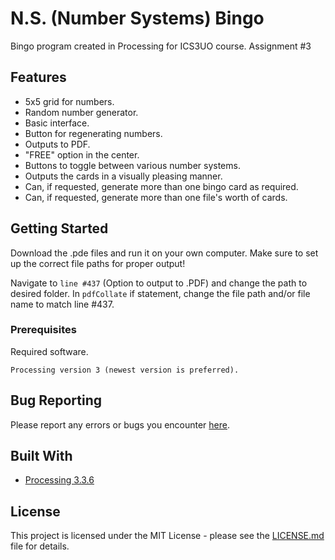 # N.S. (Number Systems) Bingo
Bingo program created in Processing for ICS3UO course.
Assignment #3

## Features

* 5x5 grid for numbers.
* Random number generator.
* Basic interface.
* Button for regenerating numbers.
* Outputs to PDF.
* "FREE" option in the center.
* Buttons to toggle between various number systems.
* Outputs the cards in a visually pleasing manner.
* Can, if requested, generate more than one bingo card as required.
* Can, if requested, generate more than one file's worth of cards.

## Getting Started

Download the .pde files and run it on your own computer.
Make sure to set up the correct file paths for proper output!

Navigate to `line #437` (Option to output to .PDF) and change the path to desired folder.
In `pdfCollate` if statement, change the file path and/or file name to match line #437.

### Prerequisites

Required software.

```
Processing version 3 (newest version is preferred).
```
## Bug Reporting

Please report any errors or bugs you encounter [here](https://github.com/KevinLu/bingo/issues).

## Built With

* [Processing 3.3.6](https://processing.org/download/)

## License

This project is licensed under the MIT License - please see the [LICENSE.md](LICENSE.md) file for details.
